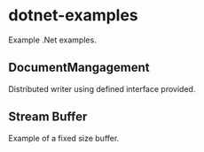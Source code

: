 # dotnet-examples

Example .Net examples.

## DocumentMangagement
Distributed writer using defined interface provided.

## Stream Buffer
Example of a fixed size buffer.
